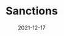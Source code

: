 ---
slug: /pages/v-policies-for-schools-abroad/middlebury-college-policies/sanctions
date: 2021-12-17
title: Sanctions
---